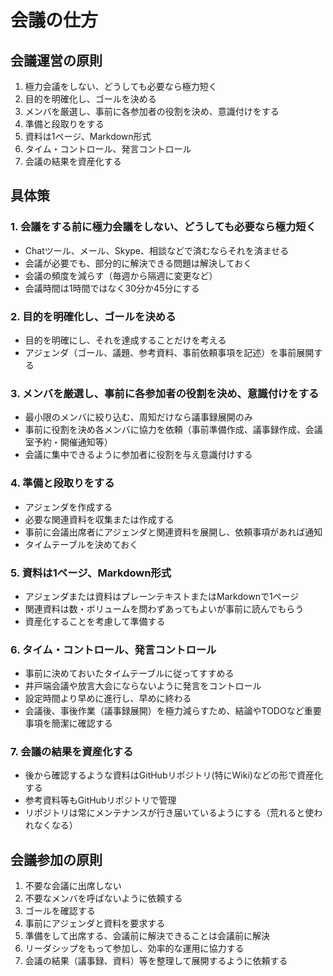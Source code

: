 # 会議の仕方

## 会議運営の原則

1. 極力会議をしない、どうしても必要なら極力短く
2. 目的を明確化し、ゴールを決める
3. メンバを厳選し、事前に各参加者の役割を決め、意識付けをする
4. 準備と段取りをする
5. 資料は1ページ、Markdown形式
6. タイム・コントロール、発言コントロール
7. 会議の結果を資産化する

## 具体策

### 1. 会議をする前に極力会議をしない、どうしても必要なら極力短く

* Chatツール、メール、Skype、相談などで済むならそれを済ませる
* 会議が必要でも、部分的に解決できる問題は解決しておく
* 会議の頻度を減らす（毎週から隔週に変更など）
* 会議時間は1時間ではなく30分か45分にする

### 2. 目的を明確化し、ゴールを決める

* 目的を明確にし、それを達成することだけを考える
* アジェンダ（ゴール、議題、参考資料、事前依頼事項を記述）を事前展開する

### 3. メンバを厳選し、事前に各参加者の役割を決め、意識付けをする

* 最小限のメンバに絞り込む、周知だけなら議事録展開のみ
* 事前に役割を決め各メンバに協力を依頼（事前準備作成、議事録作成、会議室予約・開催通知等）
* 会議に集中できるように参加者に役割を与え意識付けする

### 4. 準備と段取りをする

* アジェンダを作成する
* 必要な関連資料を収集または作成する
* 事前に会議出席者にアジェンダと関連資料を展開し、依頼事項があれば通知
* タイムテーブルを決めておく

### 5. 資料は1ページ、Markdown形式

* アジェンダまたは資料はプレーンテキストまたはMarkdownで1ページ
* 関連資料は数・ボリュームを問わずあってもよいが事前に読んでもらう
* 資産化することを考慮して準備する

### 6. タイム・コントロール、発言コントロール

* 事前に決めておいたタイムテーブルに従ってすすめる
* 井戸端会議や放言大会にならないように発言をコントロール
* 設定時間より早めに進行し、早めに終わる
* 会議後、事後作業（議事録展開）を極力減らすため、結論やTODOなど重要事項を簡潔に確認する

### 7. 会議の結果を資産化する

* 後から確認するような資料はGitHubリポジトリ(特にWiki)などの形で資産化する
* 参考資料等もGitHubリポジトリで管理
* リポジトリは常にメンテナンスが行き届いているようにする（荒れると使われなくなる）

## 会議参加の原則

1. 不要な会議に出席しない
2. 不要なメンバを呼ばないように依頼する
3. ゴールを確認する
4. 事前にアジェンダと資料を要求する
5. 準備をして出席する、会議前に解決できることは会議前に解決
6. リーダシップをもって参加し、効率的な運用に協力する
7. 会議の結果（議事録、資料）等を整理して展開するように依頼する

